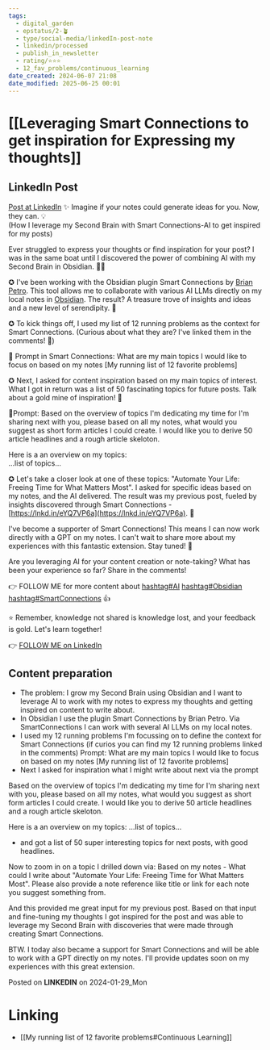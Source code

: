 ```yaml
---
tags:
  - digital_garden
  - epstatus/2-🪴
  - type/social-media/linkedIn-post-note
  - linkedin/processed
  - publish_in_newsletter
  - rating/⭐️⭐️⭐️
  - 12_fav_problems/continuous_learning
date_created: 2024-06-07 21:08
date_modified: 2025-06-25 00:01
---
```

# [[Leveraging Smart Connections to get inspiration for Expressing my thoughts]]

## LinkedIn Post

[Post at LinkedIn](https://www.linkedin.com/posts/sebastiankamilli_knowledgemanagement-activity-7157643564754063360--Kaa?utm_source=share&utm_medium=member_desktop)
 ✨ Imagine if your notes could generate ideas for you. Now, they can. 💡  
(How I leverage my Second Brain with Smart Connections-AI to get inspired for my posts)  
  
Ever struggled to express your thoughts or find inspiration for your post? I was in the same boat until I discovered the power of combining AI with my Second Brain in Obsidian. 🧠💡  
  
✪ I've been working with the Obsidian plugin Smart Connections by [](https://www.linkedin.com/in/ACoAAAfCZmsB14SC0ZN3SJeGgS3uDk2d5n9Dyiw)[Brian Petro](https://www.linkedin.com/in/wfhbrian/). This tool allows me to collaborate with various AI LLMs directly on my local notes in [Obsidian](https://www.linkedin.com/company/obsidianmd/). The result? A treasure trove of insights and ideas and a new level of serendipity. 🙌  
  
✪ To kick things off, I used my list of 12 running problems as the context for Smart Connections. (Curious about what they are? I've linked them in the comments! 🔗)  
  
📝 Prompt in Smart Connections: What are my main topics I would like to focus on based on my notes [My running list of 12 favorite problems]  
  
✪ Next, I asked for content inspiration based on my main topics of interest. What I got in return was a list of 50 fascinating topics for future posts. Talk about a gold mine of inspiration! 🌟  
  
📝Prompt: Based on the overview of topics I'm dedicating my time for I'm sharing next with you, please based on all my notes, what would you suggest as short form articles I could create. I would like you to derive 50 article headlines and a rough article skeloton.  
  
Here is a an overview on my topics:  
...list of topics...  
  
✪ Let's take a closer look at one of these topics: "Automate Your Life: Freeing Time for What Matters Most". I asked for specific ideas based on my notes, and the AI delivered. The result was my previous post, fueled by insights discovered through Smart Connections - [https://lnkd.in/eYQ7VP6a](https://lnkd.in/eYQ7VP6a). 🚀  
  
I've become a supporter of Smart Connections! This means I can now work directly with a GPT on my notes. I can't wait to share more about my experiences with this fantastic extension. Stay tuned! 🎉  
  
Are you leveraging AI for your content creation or note-taking? What has been your experience so far? Share in the comments!  
  
👉 FOLLOW ME for more content about [hashtag#AI](https://www.linkedin.com/feed/hashtag/?keywords=ai&highlightedUpdateUrns=urn%3Ali%3Aactivity%3A7157643564754063360) [hashtag#Obsidian](https://www.linkedin.com/feed/hashtag/?keywords=obsidian&highlightedUpdateUrns=urn%3Ali%3Aactivity%3A7157643564754063360) [hashtag#SmartConnections](https://www.linkedin.com/feed/hashtag/?keywords=smartconnections&highlightedUpdateUrns=urn%3Ali%3Aactivity%3A7157643564754063360) 👍  
  
⭐ Remember, knowledge not shared is knowledge lost, and your feedback is gold. Let's learn together! 

👉 [FOLLOW ME on LinkedIn](https://www.linkedin.com/comm/mynetwork/discovery-see-all?usecase=PEOPLE_FOLLOWS&followMember=sebastiankamilli)

## Content preparation

+ The problem: I grow my Second Brain using Obsidian and I want to leverage AI to work with my notes to express my thoughts and getting inspired on content to write about. 
+ In Obsidian I use the plugin Smart Connections by Brian Petro. Via SmartConnections I can work with several AI LLMs on my local notes.
+ I used my 12 running problems I'm focussing on to define the context for Smart Connections (if curios you can find my 12 running problems linked in the comments)
Prompt: What are my main topics I would like to focus on based on my notes [My running list of 12 favorite problems]
+ Next I asked for inspiration what I might write about next via the prompt

Based on the overview of topics I'm dedicating my time for I'm sharing next with you, please based on all my notes, what would you suggest as short form articles I could create. I would like you to derive 50 article headlines and a rough article skeloton.

Here is a an overview on my topics: 
...list of topics...

+ and got a list of 50 super interesting topics for next posts, with good headlines. 

Now to zoom in on a topic I drilled down via:
Based on my notes - What could I write about "Automate Your Life: Freeing Time for What Matters Most". Please also provide a note reference like title or link for each note you suggest something from.

And this provided me great input for my previous post. Based on that input and fine-tuning my thoughts I got inspired for the post and was able to leverage my Second Brain with discoveries that were made through creating Smart Connections. 

BTW. I today also became a support for Smart Connections and will be able to work with a GPT directly on my notes. I'll provide updates soon on my experiences with this great extension.

Posted on **LINKEDIN** on 2024-01-29_Mon

# Linking

* [[My running list of 12 favorite problems#Continuous Learning]]